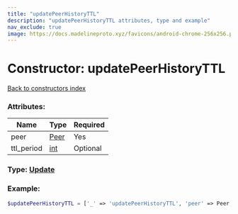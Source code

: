 ```yaml
---
title: "updatePeerHistoryTTL"
description: "updatePeerHistoryTTL attributes, type and example"
nav_exclude: true
image: https://docs.madelineproto.xyz/favicons/android-chrome-256x256.png
---
```

# Constructor: updatePeerHistoryTTL  
[Back to constructors index](/API_docs/constructors/index.md)



### Attributes:

| Name     |    Type       | Required |
|----------|---------------|----------|
|peer|[Peer](/API_docs/types/Peer.md) | Yes|
|ttl\_period|[int](/API_docs/types/int.md) | Optional|



### Type: [Update](/API_docs/types/Update.md)


### Example:

```php
$updatePeerHistoryTTL = ['_' => 'updatePeerHistoryTTL', 'peer' => Peer, 'ttl_period' => int];
```  
